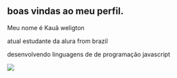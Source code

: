 ## boas vindas ao meu perfil.

Meu nome é Kauã weligton

atual estudante da alura from brazil

desenvolvendo linguagens de de programação javascript

![](https://tenor.com/pt-BR/view/rainbow-six-siege-rainbow-six-siege-funny-hell-play109-r6-gif-16253800)

